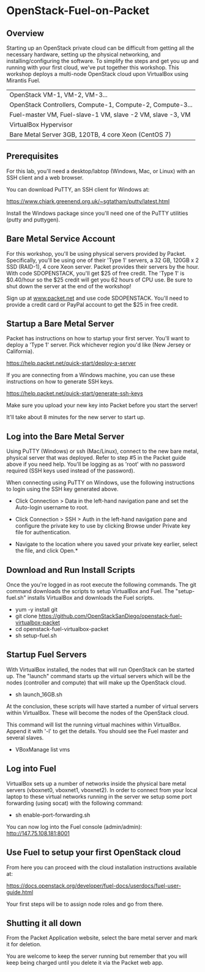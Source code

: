 # OpenStack-Fuel-on-Packet


## Overview

Starting up an OpenStack private cloud can be difficult from getting all the necessary hardware, setting up the physical networking, and installing/configuring the software. To simplify the steps and get you up and running with your first cloud, we've put together this workshop. This workshop deploys a multi-node OpenStack cloud upon VirtualBox using Mirantis Fuel. 

| |
|----------|
|OpenStack VM-1, VM-2, VM-3... |
|OpenStack Controllers, Compute-1, Compute-2, Compute-3... |
|  Fuel-master VM, Fuel-slave-1 VM, slave -2 VM, slave -3, VM | 
|                  VirtualBox Hypervisor                            |
|     Bare Metal Server 3GB, 120TB, 4 core Xeon (CentOS 7)          |



## Prerequisites

For this lab, you'll need a desktop/labtop (Windows, Mac, or Linux) with an SSH client and a web browser.

You can download PuTTY, an SSH client for Windows at:

https://www.chiark.greenend.org.uk/~sgtatham/putty/latest.html

Install the Windows package since you'll need one of the PuTTY utilities (putty and puttygen).

## Bare Metal Service Account

For this workshop, you'll be using physical servers provided by Packet. Specifically, you'll be using one of their 'Type 1' servers, a 32 GB, 120GB x 2 SSD (RAID-1), 4 core Xeon server. Packet provides their servers by the hour. With code SDOPENSTACK, you'll get $25 of free credit. The 'Type 1' is $0.40/hour so the $25 credit will get you 62 hours of CPU use. Be sure to shut down the server at the end of the workshop!

Sign up at www.packet.net and use code SDOPENSTACK. You'll need to provide a credit card or PayPal account to get the $25 in free credit.

## Startup a Bare Metal Server

Packet has instructions on how to startup your first server. 
You'll want to deploy a 'Type 1' server. Pick whichever region you'd like (New Jersey or California).

https://help.packet.net/quick-start/deploy-a-server

If you are connecting from a Windows machine, you can use these instructions on how to generate SSH keys.

https://help.packet.net/quick-start/generate-ssh-keys

Make sure you upload your new key into Packet before you start the server!

It'll take about 8 minutes for the new server to start up.

## Log into the Bare Metal Server

Using PuTTY (Windows) or ssh (Mac/Linux), connect to the new bare metal, physical server that was deployed. Refer to step #5 in the Packet guide above if you need help. You'll be logging as as 'root' with no password required (SSH keys used instead of the password).

When connecting using PuTTY on Windows, use the following instructions to login using the SSH key generated above.

* Click Connection > Data in the left-hand navigation pane and set the Auto-login username to root.

* Click Connection > SSH > Auth in the left-hand navigation pane and configure the private key to use by clicking Browse under Private key file for authentication.

* Navigate to the location where you saved your private key earlier, select the file, and click Open.* 

## Download and Run Install Scripts

Once the you're logged in as root execute the following commands. The git command downloads the scripts to setup VirtualBox and Fuel. The "setup-fuel.sh" installs VirtualBox and downloads the Fuel scripts.

* yum -y install git
* git clone https://github.com/OpenStackSanDiego/openstack-fuel-virtualbox-packet
* cd openstack-fuel-virtualbox-packet
* sh setup-fuel.sh

## Startup Fuel Servers

With VirtualBox installed, the nodes that will run OpenStack can be started up. The "launch" command starts up the virtual servers which will be the nodes (controller and compute) that will make up the OpenStack cloud.

* sh launch_16GB.sh

At the conclusion, these scripts will have started a number of virtual servers within VirtualBox. These will become the nodes of the OpenStack cloud.

This command will list the running virtual machines within VirtualBox. Append it with '-l' to get the details. You should see the Fuel master and several slaves.

* VBoxManage list vms

## Log into Fuel

VirtualBox sets up a number of networks inside the physical bare metal servers (vboxnet0, vboxnet1, vboxnet2). In order to connect from your local laptop to these virtual networks running in the server we setup some port forwarding (using socat) with the following command:

* sh enable-port-forwarding.sh 

You can now log into the Fuel console (admin/admin):
http://147.75.108.181:8001

## Use Fuel to setup your first OpenStack cloud

From here you can proceed with the cloud installation instructions available at:

https://docs.openstack.org/developer/fuel-docs/userdocs/fuel-user-guide.html

Your first steps will be to assign node roles and go from there.

## Shutting it all down

From the Packet Application website, select the bare metal server and mark it for deletion.

You are welcome to keep the server running but remember that you will keep being charged until you delete it via the Packet web app.

